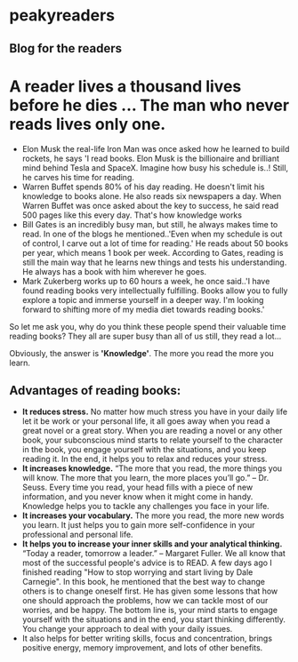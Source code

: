 
# peakyreaders
## Blog for the readers
 # A reader lives a thousand lives before he dies ... The man who never reads lives only one.
- Elon Musk the real-life Iron Man was once asked how he learned to build rockets, he says 'I read books. Elon Musk is the billionaire and brilliant mind behind Tesla and SpaceX. Imagine how busy his schedule is..! Still, he carves his time for reading.
- Warren Buffet spends 80% of his day reading. He doesn't limit his knowledge to books alone. He also reads six newspapers a day. When Warren Buffet was once asked about the key to success, he said read 500 pages like this every day. That's how knowledge works
- Bill Gates is an incredibly busy man, but still, he always makes time to read. In one of the blogs he mentioned..'Even when my schedule is out of control, I carve out a lot of time for reading.' He reads about 50 books per year, which means 1 book per week. According to Gates, reading is still the main way that he learns new things and tests his understanding. He always has a book with him wherever he goes.
- Mark Zukerberg works up to 60 hours a week, he once said..'I have found reading books very intellectually fulfilling. Books allow you to fully explore a topic and immerse yourself in a deeper way. I'm looking forward to shifting more of my media diet towards reading books.'

So let me ask you, why do you think these people spend their valuable time reading books? They all are super busy than all of us still, they read a lot...

Obviously, the answer is **'Knowledge'**. The more you read the more you learn.

## Advantages of reading books:
- **It reduces stress.** No matter how much stress you have in your daily life let it be work or your personal life, it all goes away when you read a great novel or a great story. When you are reading a novel or any other book, your subconscious mind starts to relate yourself to the character in the book, you engage yourself with the situations, and you keep reading it. In the end, it helps you to relax and reduces your stress.
- **It increases knowledge.** “The more that you read, the more things you will know. The more that you learn, the more places you’ll go.” – Dr. Seuss. Every time you read, your head fills with a piece of new information, and you never know when it might come in handy. Knowledge helps you to tackle any challenges you face in your life. 
- **It increases your vocabulary.** The more you read, the more new words you learn. It just helps you to gain more self-confidence in your professional and personal life.
- **It helps you to increase your inner skills and your analytical thinking.** “Today a reader, tomorrow a leader.” – Margaret Fuller. We all know that most of the successful people's advice is to READ. A few days ago I finished reading "How to stop worrying and start living by Dale Carnegie". In this book, he mentioned that the best way to change others is to change oneself first. He has given some lessons that how one should approach the problems, how we can tackle most of our worries, and be happy. The bottom line is, your mind starts to engage yourself with the situations and in the end, you start thinking differently. You change your approach to deal with your daily issues.
- It also helps for better writing skills, focus and concentration, brings positive energy, memory improvement, and lots of other benefits.
